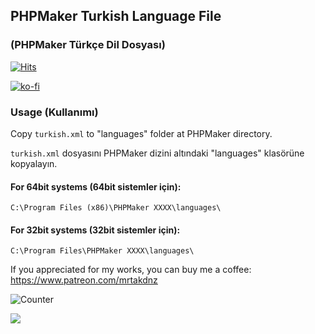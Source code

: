 ## PHPMaker Turkish Language File
### (PHPMaker Türkçe Dil Dosyası)

[![Hits](https://hits.seeyoufarm.com/api/count/incr/badge.svg?url=https%3A%2F%2Fgithub.com%2FWebFikirleri%2FPHPMaker-Turkish-Language&count_bg=%233D96C8&title_bg=%23555555&icon=github.svg&icon_color=%23E7E7E7&title=Total+Visits&edge_flat=true)](https://hits.seeyoufarm.com)

[![ko-fi](https://ko-fi.com/img/githubbutton_sm.svg)](https://ko-fi.com/Z8Z2LXJ6H)

### Usage (Kullanımı)
Copy `turkish.xml` to "languages" folder at PHPMaker directory.

`turkish.xml` dosyasını PHPMaker dizini altındaki "languages" klasörüne kopyalayın.

#### For 64bit systems (64bit sistemler için):
`C:\Program Files (x86)\PHPMaker XXXX\languages\`

#### For 32bit systems (32bit sistemler için):
`C:\Program Files\PHPMaker XXXX\languages\`

If you appreciated for my works, you can buy me a coffee:
https://www.patreon.com/mrtakdnz

![Counter](https://webfikirleri.com/counter?url=https://github.com/WebFikirleri/PHPMaker-Turkish-Language?)

![](https://komarev.com/ghpvc/?username=WebFikirleri&color=blue&label=Total+Views)
